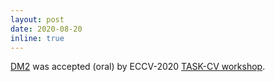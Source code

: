 ```yaml
---
layout: post
date: 2020-08-20
inline: true
---
```


<a href="https://arxiv.org/abs/2009.04170">DM2</a> was accepted (oral) by ECCV-2020 <a href="https://sites.google.com/view/task-cv2020/program">TASK-CV workshop</a>.